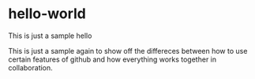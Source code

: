 # hello-world
This is just a sample hello

This is just a sample again to show off the differeces between how to use certain features of github and how everything works together in collaboration.
